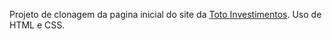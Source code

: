 Projeto de clonagem da pagina inicial do site da [Toto Investimentos](https://www.toroinvestimentos.com.br/).
Uso de HTML e CSS.


